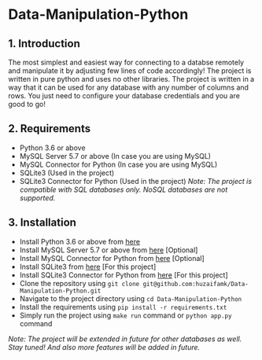 # Data-Manipulation-Python

## 1. Introduction
The most simplest and easiest way for connecting to a databse remotely and manipulate it by adjusting few lines of code accordingly! The project is written in pure python and uses no other libraries. The project is written in a way that it can be used for any database with any number of columns and rows. You just need to configure your database credentials and you are good to go!

## 2. Requirements
- Python 3.6 or above
- MySQL Server 5.7 or above (In case you are using MySQL)
- MySQL Connector for Python (In case you are using MySQL)
- SQLite3 (Used in the project)
- SQLite3 Connector for Python (Used in the project)
*Note: The project is compatible with SQL databases only. NoSQL databases are not supported.*

## 3. Installation
- Install Python 3.6 or above from [here](https://www.python.org/downloads/)
- Install MySQL Server 5.7 or above from [here](https://dev.mysql.com/downloads/mysql/) [Optional]
- Install MySQL Connector for Python from [here](https://dev.mysql.com/downloads/connector/python/) [Optional]
- Install SQLite3 from [here](https://www.sqlite.org/download.html) [For this project]
- Install SQLite3 Connector for Python from [here](https://pypi.org/project/pysqlite/) [For this project]
- Clone the repository using `git clone git@github.com:huzaifamk/Data-Manipulation-Python.git`
- Navigate to the project directory using `cd Data-Manipulation-Python`
- Install the requirements using `pip install -r requirements.txt`
- Simply run the project using `make run` command or `python app.py` command

*Note: The project will be extended in future for other databases as well. Stay tuned! And also more features will be added in future.*